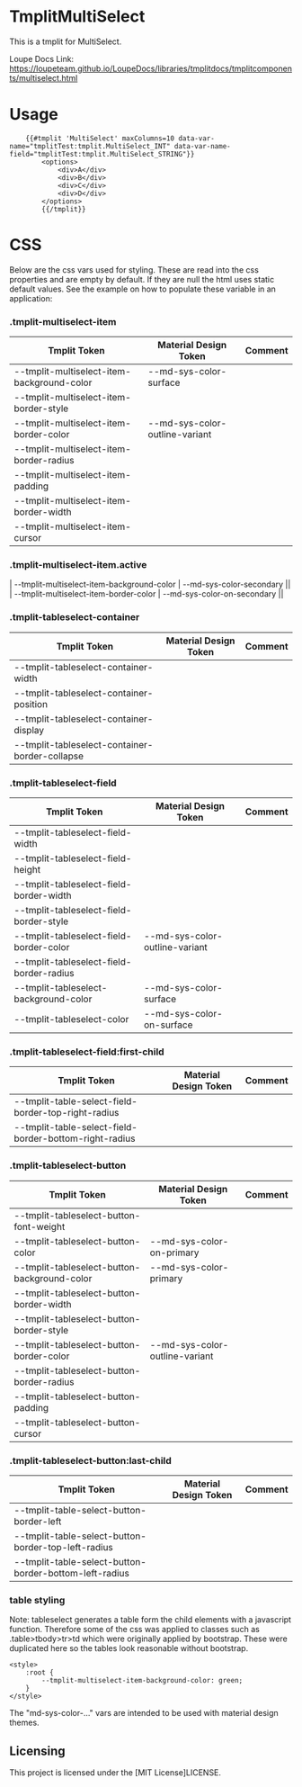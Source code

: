 # TmplitMultiSelect

This is a tmplit for MultiSelect.

Loupe Docs Link: https://loupeteam.github.io/LoupeDocs/libraries/tmplitdocs/tmplitcomponents/multiselect.html

# Usage

```
    {{#tmplit 'MultiSelect' maxColumns=10 data-var-name="tmplitTest:tmplit.MultiSelect_INT" data-var-name-field="tmplitTest:tmplit.MultiSelect_STRING"}}
        <options>
            <div>A</div>
            <div>B</div>
            <div>C</div>
            <div>D</div>
        </options>
        {{/tmplit}}
```

# CSS

Below are the css vars used for styling. These are read into the css properties and are empty by default. If they are null the html uses static default values. See the example on how to populate these variable in an application:

### .tmplit-multiselect-item
| Tmplit Token | Material Design Token | Comment |
| ------------ | --------------------- | ------- |
| --tmplit-multiselect-item-background-color | --md-sys-color-surface ||
| --tmplit-multiselect-item-border-style |||
| --tmplit-multiselect-item-border-color | --md-sys-color-outline-variant ||
| --tmplit-multiselect-item-border-radius |||
| --tmplit-multiselect-item-padding |||
| --tmplit-multiselect-item-border-width |||
| --tmplit-multiselect-item-cursor |||

### .tmplit-multiselect-item.active
| --tmplit-multiselect-item-background-color | --md-sys-color-secondary ||
| --tmplit-multiselect-item-border-color | --md-sys-color-on-secondary ||

### .tmplit-tableselect-container
| Tmplit Token | Material Design Token | Comment |
| ------------ | --------------------- | ------- |
| --tmplit-tableselect-container-width |||
| --tmplit-tableselect-container-position |||
| --tmplit-tableselect-container-display |||
| --tmplit-tableselect-container-border-collapse |||

### .tmplit-tableselect-field
| Tmplit Token | Material Design Token | Comment |
| ------------ | --------------------- | ------- |
| --tmplit-tableselect-field-width |||
| --tmplit-tableselect-field-height |||
| --tmplit-tableselect-field-border-width |||
| --tmplit-tableselect-field-border-style |||
| --tmplit-tableselect-field-border-color | --md-sys-color-outline-variant ||
| --tmplit-tableselect-field-border-radius |||
| --tmplit-tableselect-background-color | --md-sys-color-surface ||
| --tmplit-tableselect-color | --md-sys-color-on-surface ||

### .tmplit-tableselect-field:first-child 
| Tmplit Token | Material Design Token | Comment |
| ------------ | --------------------- | ------- |
| --tmplit-table-select-field-border-top-right-radius |||
| --tmplit-table-select-field-border-bottom-right-radius |||

### .tmplit-tableselect-button
| Tmplit Token | Material Design Token | Comment |
| ------------ | --------------------- | ------- |
| --tmplit-tableselect-button-font-weight |||
| --tmplit-tableselect-button-color | --md-sys-color-on-primary ||
| --tmplit-tableselect-button-background-color | --md-sys-color-primary ||
| --tmplit-tableselect-button-border-width |||
| --tmplit-tableselect-button-border-style |||
| --tmplit-tableselect-button-border-color | --md-sys-color-outline-variant ||
| --tmplit-tableselect-button-border-radius |||
| --tmplit-tableselect-button-padding |||
| --tmplit-tableselect-button-cursor |||

### .tmplit-tableselect-button:last-child
| Tmplit Token | Material Design Token | Comment |
| ------------ | --------------------- | ------- |
| --tmplit-table-select-button-border-left |||
| --tmplit-table-select-button-border-top-left-radius |||
| --tmplit-table-select-button-border-bottom-left-radius |||

### table styling
Note: tableselect generates a table form the child elements with a javascript function. Therefore some of the css was applied to classes such as .table>tbody>tr>td which were originally applied by bootstrap. These were duplicated here so the tables look reasonable without bootstrap.

```
<style>
    :root {
        --tmplit-multiselect-item-background-color: green;
    }
</style>
```

The "md-sys-color-..." vars are intended to be used with material design themes.

## Licensing

This project is licensed under the [MIT License]LICENSE.
